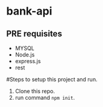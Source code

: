 # bank-api

## PRE requisites
  * MYSQL
  * Node.js
  * express.js
  * rest

#Steps to setup this project and run.
  1. Clone this repo.
  2. run command ``npm init``.
  
